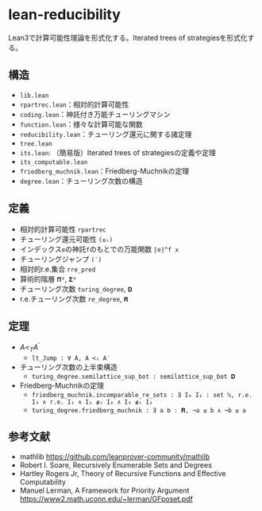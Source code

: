 # lean-reducibility
Lean3で計算可能性理論を形式化する。Iterated trees of strategiesを形式化する。

## 構造
 - `lib.lean`
 - `rpartrec.lean`：相対的計算可能性
 - `coding.lean`：神託付き万能チューリングマシン
 - `function.lean`：様々な計算可能な関数
 - `reducibility.lean`：チューリング還元に関する諸定理
 - `tree.lean`
 - `its.lean`: （簡易版）Iterated trees of strategiesの定義や定理
 - `its_computable.lean`
 - `friedberg_muchnik.lean`：Friedberg-Muchnikの定理
 - `degree.lean`：チューリング次数の構造

## 定義
 - 相対的計算可能性 `rpartrec`
 - チューリング還元可能性 `(≤ₜ)`
 - インデックス`e`の神託`f`のもとでの万能関数 `⟦e⟧^f x`
 - チューリングジャンプ `(′)`
 - 相対的r.e.集合 `rre_pred`
 - 算術的階層 `𝚷⁰`, `𝚺⁰`
 - チューリング次数 `turing_degree`, `𝐃`
 - r.e.チューリング次数 `re_degree`, `𝐑`

## 定理
 - $A <_T A^\prime$
   - `lt_Jump : ∀ A, A <ₜ A′`
 - チューリング次数の上半束構造
   - `turing_degree.semilattice_sup_bot : semilattice_sup_bot 𝐃`
 - Friedberg-Muchnikの定理
   - `friedberg_muchnik.incomparable_re_sets : ∃ I₀ I₁ : set ℕ, r.e. I₀ ∧ r.e. I₁ ∧ I₁ ≰ₜ I₀ ∧ I₀ ≰ₜ I₁`
   - `turing_degree.friedberg_muchnik : ∃ a b : 𝐑, ¬a ≤ b ∧ ¬b ≤ a`


## 参考文献
 * mathlib https://github.com/leanprover-community/mathlib
 * Robert I. Soare, Recursively Enumerable  Sets and Degrees
 * Hartley Rogers Jr, Theory of Recursive Functions and Effective Computability
 * Manuel Lerman, A Framework for Priority Argument
   https://www2.math.uconn.edu/~lerman/GFposet.pdf
